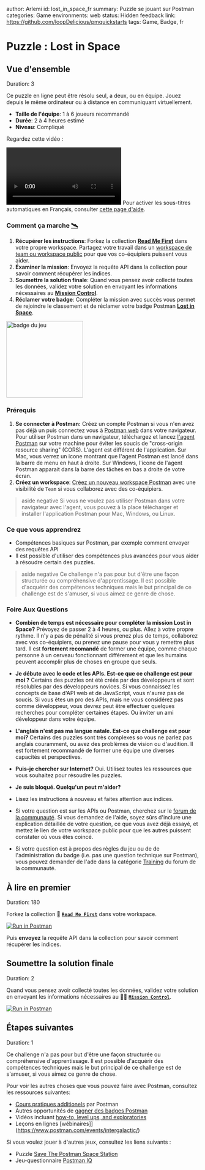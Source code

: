 author: Arlemi
id: lost_in_space_fr
summary: Puzzle se jouant sur Postman
categories: Game
environments: web
status: Hidden 
feedback link: https://github.com/loopDelicious/pmquickstarts
tags: Game, Badge, fr 

# Puzzle : Lost in Space
<!-- ------------------------ -->

## Vue d'ensemble

Duration: 3

Ce puzzle en ligne peut être résolu seul, a deux, ou en équipe. Jouez depuis le même ordinateur ou à distance en communiquant virtuellement.

- **Taille de l'équipe**: 1 à 6 joueurs recommandé
- **Durée**: 2 à 4 heures estimé
- **Niveau**: Compliqué

Regardez cette vidéo :

<video id="izbtF66EO1U"></video>
Pour activer les sous-titres automatiques en Français, consulter [cette page d'aide](https://support.google.com/youtube/answer/6373554?hl=fr).

### Comment ça marche [🛰️](https://4d0c1c01-a3d2-45f5-bf3c-4361da46203f.mock.pstmn.io/hints)

1. **Récupérer les instructions**: Forkez la collection [**Read Me First**](https://www.postman.com/postman/workspace/lost-in-space/collection/1559645-d0f86bd4-ba8d-4876-8161-9b3361de1351) dans votre propre workspace. Partagez votre travail dans un [workspace de team ou workspace public](https://learning.postman.com/docs/collaborating-in-postman/using-workspaces/creating-workspaces/#creating-a-new-workspace) pour que vos co-équipiers puissent vous aider.
2. **Éxaminer la mission**: Envoyez la requête API dans la collection pour savoir comment récupérer les indices.
3. **Soumettre la solution finale**: Quand vous pensez avoir collecté toutes les données, validez votre solution en envoyant les informations nécessaires au [**Mission Control**](https://www.postman.com/postman/workspace/lost-in-space/collection/1559645-4bc6b58a-3462-4e0a-ba10-79bc68761a9b?ctx=documentation).
4. **Réclamer votre badge**: Compléter la mission avec succès vous permet de rejoindre le classement et de réclamer votre badge Postman [**Lost in Space**](https://badgr.com/public/badges/hkQxukdrTd6bEw9RT4MQcQ).

<img src="assets/lost.png" alt="badge du jeu" width="200">

### Prérequis 

1. **Se connecter à Postman:** Créez un compte Postman si vous n'en avez pas déjà un puis connectez vous à [Postman web](https://go.postman.co) dans votre navigateur. Pour utiliser Postman dans un navigateur, téléchargez et lancez [l'agent Postman](https://www.postman.com/downloads/) sur votre machine pour éviter les soucis de "cross-origin resource sharing" (CORS). L'agent est différent de l'application. Sur Mac, vous verrez un icone montrant que l'agent Postman est lancé dans la barre de menu en haut à droite. Sur Windows, l'icone de l'agent Postman apparait dans la barre des tâches en bas a droite de votre écran.
1. **Créez un workspace**: [Créez un nouveau workspace Postman](https://learning.postman.com/docs/collaborating-in-postman/using-workspaces/creating-workspaces/#creating-a-public-workspace) avec une visibilité de `Team` si vous collaborez avec des co-équipiers.

> aside negative
> Si vous ne voulez pas utiliser Postman dans votre navigateur avec l'agent, vous pouvez à la place télécharger et installer l'application Postman pour Mac, Windows, ou Linux.

### Ce que vous apprendrez

- Compétences basiques sur Postman, par exemple comment envoyer des requêtes API
- Il est possible d'utiliser des compétences plus avancées pour vous aider à résoudre certain des puzzles.

> aside negative
> Ce challenge n'a pas pour but d'être une façon structurée ou compréhensive d'apprentissage. Il est possible d'acquérir des compétences techniques mais le but principal de ce challenge est de s'amuser, si vous aimez ce genre de chose.

### Foire Aux Questions

- **Combien de temps est nécessaire pour compléter la mission Lost in Space?** Prévoyez de passer 2 à 4 heures, ou plus. Allez à votre propre rythme. Il n'y a pas de pénalité si vous prenez plus de temps, collaborez avec vos co-équipiers, ou prenez une pause pour vous y remettre plus tard. Il est **fortement recomandé** de former une équipe, comme chaque personne à un cerveau fonctionnant différement et que les humains peuvent accomplir plus de choses en groupe que seuls.
- **Je débute avec le code et les APIs. Est-ce que ce challenge est pour moi ?** Certains des puzzles ont été créés par des développeurs et sont résolubles par des développeurs novices. Si vous connaissez les concepts de base d'API web et de JavaScript, vous n'aurez pas de soucis. Si vous êtes un pro des APIs, mais ne vous considérez pas comme développeur, vous devrez peut être effectuer quelques recherches pour compléter certaines étapes. Ou inviter un ami développeur dans votre équipe.
- **L'anglais n'est pas ma langue natale. Est-ce que challenge est pour moi?** Certains des puzzles sont très complexes so vous ne parlez pas anglais couramment, ou avez des problèmes de vision ou d'audition. Il est fortement recommandé de former une équipe une diverses capacités et perspectives.
- **Puis-je chercher sur Internet?** Oui. Utilisez toutes les ressources que vous souhaitez pour résoudre les puzzles.
- **Je suis bloqué. Quelqu'un peut m'aider?**

- Lisez les instructions à nouveau et faites attention aux indices.
- Si votre question est sur les APIs ou Postman, cherchez sur le [forum de la communauté](https://community.postman.com/). Si vous demandez de l'aide, soyez sûrs d'inclure une explication détaillée de votre question, ce que vous avez déjà essayé, et mettez le lien de votre workspace public pour que les autres puissent constater où vous êtes coincé.
- Si votre question est à propos des règles du jeu ou de de l'administration du badge (i.e. pas une question technique sur Postman), vous pouvez demander de l'ade dans la catégorie [Training](https://community.postman.com/c/training/38) du forum de la communauté.

<!-- ------------------------ -->

## À lire en premier

Duration: 180 

Forkez la collection 📓 [**`Read Me First`**](https://www.postman.com/postman/workspace/lost-in-space/collection/1559645-d0f86bd4-ba8d-4876-8161-9b3361de1351) dans votre workspace.

[![Run in Postman](assets/button.svg)](https://god.gw.postman.com/run-collection/1559645-d0f86bd4-ba8d-4876-8161-9b3361de1351?action=collection%2Ffork&collection-url=entityId%3D1559645-d0f86bd4-ba8d-4876-8161-9b3361de1351%26entityType%3Dcollection%26workspaceId%3Dbe17b38e-55a7-40d6-931a-6c394d6f5dec)

Puis **envoyez** la requête API dans la collection pour savoir comment récupérer les indices.

<!-- ------------------------ -->

## Soumettre la solution finale

Duration: 2 

Quand vous pensez avoir collecté toutes les données, validez votre solution en envoyant les informations nécessaires au 👩‍🚀 [**`Mission Control`**](https://www.postman.com/postman/workspace/lost-in-space/collection/1559645-4bc6b58a-3462-4e0a-ba10-79bc68761a9b?ctx=documentation).

[![Run in Postman](assets/button.svg)](https://god.gw.postman.com/run-collection/1559645-4bc6b58a-3462-4e0a-ba10-79bc68761a9b?action=collection%2Ffork&collection-url=entityId%3D1559645-4bc6b58a-3462-4e0a-ba10-79bc68761a9b%26entityType%3Dcollection%26workspaceId%3Dbe17b38e-55a7-40d6-931a-6c394d6f5dec)

<!-- ------------------------ -->

## Étapes suivantes

Duration: 1 

Ce challenge n'a pas pour but d'être une façon structurée ou compréhensive d'apprentissage. Il est possible d'acquérir des compétences techniques mais le but principal de ce challenge est de s'amuser, si vous aimez ce genre de chose.

Pour voir les autres choses que vous pouvez faire avec Postman, consultez les ressources suivantes:

- [Cours pratiques additionels]() par Postman
- Autres opportunités de [gagner des badges Postman](https://badgr.com/public/issuers/BC0x4AQaQPC7lFilsBP_tQ/badges)
- Vidéos incluant [how-to, level ups, and exploratories](https://www.youtube.com/@postman)
- Leçons en lignes [wébinaires]](https://www.postman.com/events/intergalactic/)

Si vous voulez jouer à d'autres jeux, consultez les liens suivants :

- Puzzle [Save The Postman Space Station](https://www.postman.com/galaxy-quest-996184/workspace/affb729a-14e7-46e1-a238-bcfe9d615b28/overview)
- Jeu-questionnaire [Postman IQ](https://www.postman.com/postman/workspace/postman-games/collection/13059338-c3e32cda-40a2-4ea3-a521-3109c720af80)
